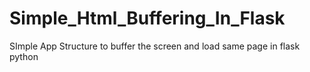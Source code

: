 # Simple_Html_Buffering_In_Flask
 SImple App Structure to buffer the screen and load same page in flask python
